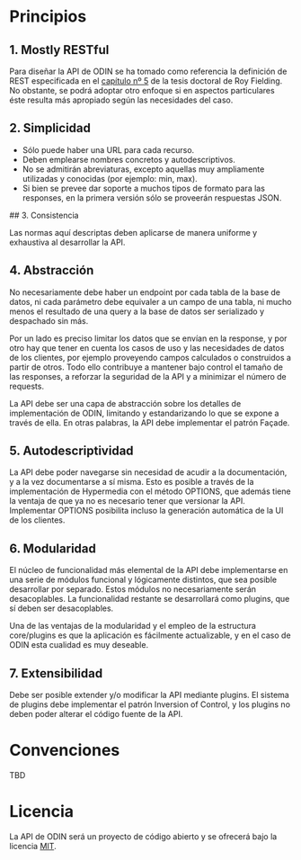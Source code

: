 # Principios

## 1.  Mostly RESTful

Para diseñar la API de ODIN se ha tomado como referencia la definición de REST especificada en el [capítulo nº 5](https://www.ics.uci.edu/~fielding/pubs/dissertation/rest_arch_style.htm) de la tesis doctoral de Roy Fielding. No obstante, se podrá adoptar otro enfoque si en aspectos particulares éste resulta más apropiado según las necesidades del caso.

## 2. Simplicidad

- Sólo puede haber una URL para cada recurso.
- Deben emplearse nombres concretos y autodescriptivos.
- No se admitirán abreviaturas, excepto aquellas muy ampliamente utilizadas y conocidas (por ejemplo: min, max).
- Si bien se prevee dar soporte a muchos tipos de formato para las responses, en la primera versión sólo se proveerán respuestas JSON.

## 3. Consistencia

Las normas aquí descriptas deben aplicarse de manera uniforme y exhaustiva al desarrollar la API.

## 4. Abstracción

No necesariamente debe haber un endpoint por cada tabla de la base de datos, ni cada parámetro debe equivaler a un campo de una tabla, ni mucho menos el resultado de una query a la base de datos ser serializado y despachado sin más.

Por un lado es preciso limitar los datos que se envían en la response, y por otro hay que tener en cuenta los casos de uso y las necesidades de datos de los clientes, por ejemplo proveyendo campos calculados o construidos a partir de otros. Todo ello contribuye a mantener bajo control el tamaño de las responses, a reforzar la seguridad de la API y a minimizar el número de requests.

La API debe ser una capa de abstracción sobre los detalles de implementación de ODIN, limitando y estandarizando lo que se expone a través de ella. En otras palabras, la API debe implementar el patrón Façade.

## 5. Autodescriptividad

La API debe poder navegarse sin necesidad de acudir a la documentación, y a la vez documentarse a sí misma. Esto es posible a través de la implementación de Hypermedia con el método OPTIONS, que además tiene la ventaja de que ya no es necesario tener que versionar la API. Implementar OPTIONS posibilita incluso la generación automática de la UI de los clientes.

## 6. Modularidad

El núcleo de funcionalidad más elemental de la API debe implementarse en una serie de módulos funcional y lógicamente distintos, que sea posible desarrollar por separado. Estos módulos no necesariamente serán desacoplables. La funcionalidad restante se desarrollará como plugins, que sí deben ser desacoplables.

Una de las ventajas de la modularidad y el empleo de la estructura core/plugins es que la aplicación es fácilmente actualizable, y en el caso de ODIN esta cualidad es muy deseable.

## 7. Extensibilidad

Debe ser posible extender y/o modificar la API mediante plugins. El sistema de plugins debe implementar el patrón Inversion of Control, y los plugins no deben poder alterar el código fuente de la API.

# Convenciones

TBD

# Licencia

La API de ODIN será un proyecto de código abierto y se ofrecerá bajo la licencia [MIT](https://opensource.org/licenses/MIT).

